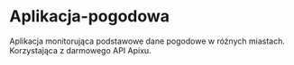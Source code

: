 # Aplikacja-pogodowa
Aplikacja monitorująca podstawowe dane pogodowe w różnych miastach. Korzystająca z darmowego API Apixu.
